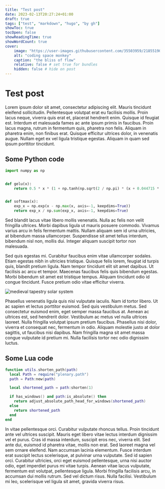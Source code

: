 ```yaml
---
title: "Test post"
date: 2023-02-13T20:27:24+01:00
draft: true
tags: ["test", "markdown", "hugo", "by gh"]
showToc: true
tocOpen: false
showReadingTime: true
showWordCount: true
cover:
    image: "https://user-images.githubusercontent.com/35503959/218551906-df791898-5f45-44cc-a63b-b75bfc286d11.png#center"
    alt: "coding space monkey"
    caption: "the bliss of flow"
    relative: false # set true for bundles
    hidden: false # hide on post
---
```


# Test post

Lorem ipsum dolor sit amet, consectetur adipiscing elit. Mauris tincidunt eleifend sollicitudin. Pellentesque volutpat erat eu facilisis mollis. Proin lacus neque, viverra quis erat et, placerat hendrerit enim. Quisque id feugiat est. Interdum et malesuada fames ac ante ipsum primis in faucibus. Proin lacus magna, rutrum in fermentum quis, pharetra non felis. Aliquam in pharetra enim, non finibus erat. Quisque efficitur ultrices dolor, in venenatis augue. Nullam eget ex vel ligula tristique egestas. Aliquam in quam sed ipsum porttitor tincidunt.

## Some Python code
```python
import numpy as np


def gelu(x):
    return 0.5 * x * (1 + np.tanh(np.sqrt(2 / np.pi) * (x + 0.044715 * x**3)))


def softmax(x):
    exp_x = np.exp(x - np.max(x, axis=-1, keepdims=True))
    return exp_x / np.sum(exp_x, axis=-1, keepdims=True)
```

Sed blandit lacus vitae libero mollis venenatis. Nulla ac felis non velit fringilla ultrices. Morbi dapibus ligula ut mauris posuere commodo. Vivamus varius arcu in felis fermentum mattis. Nullam aliquam sem id urna ultricies, at bibendum massa ullamcorper. Suspendisse sit amet tellus interdum, bibendum nisl non, mollis dui. Integer aliquam suscipit tortor non malesuada.

Sed quis egestas mi. Curabitur faucibus enim vitae ullamcorper sodales. Etiam egestas nibh in ultricies tristique. Quisque felis lorem, feugiat id turpis quis, blandit pretium ligula. Nam tempor tincidunt elit sit amet dapibus. Ut facilisis ac arcu et tempor. Maecenas faucibus felis quis bibendum egestas. Morbi bibendum sit amet est tristique tempus. Aliquam tincidunt odio id congue tincidunt. Fusce pretium odio vitae efficitur viverra.

![medieval tapestry solar system](https://user-images.githubusercontent.com/35503959/218560623-a2525119-c12c-4e68-95b1-5792de3278e4.png)

Phasellus venenatis ligula quis nisi vulputate iaculis. Nam id tortor libero. Ut ac sapien et lectus porttitor euismod. Sed quis vestibulum metus. Sed consectetur euismod enim, eget semper massa faucibus at. Aenean ac ultrices est, sed hendrerit dolor. Vestibulum ac metus vel nulla ultrices laoreet. Nulla fringilla volutpat ipsum pretium faucibus. Phasellus nisi dolor, viverra et consequat nec, fermentum in odio. Aliquam molestie justo at dolor sagittis, ut faucibus nisi dapibus. Nam fringilla magna sit amet massa congue vulputate id pretium mi. Nulla facilisis tortor nec odio dignissim luctus.

## Some Lua code
```lua
function utils.shorten_path(path)
  local Path = require("plenary.path")
  path = Path:new(path)

  local shortened_path = path:shorten(1)

  if has_windows() and path:is_absolute() then
    return adjust_absolute_path_head_for_windows(shortened_path)
  else
    return shortened_path
  end
end
```
In vitae pellentesque orci. Curabitur vulputate rhoncus tellus. Proin tincidunt ante vel ultrices suscipit. Mauris eget libero vitae lectus interdum dignissim vel et purus. Cras id massa interdum, suscipit eros nec, viverra elit. Sed ante dui, euismod id pharetra vitae, mollis non erat. Sed laoreet magna vel sem ornare eleifend. Nam accumsan lacinia elementum. Fusce interdum erat suscipit lectus scelerisque, at pulvinar urna vulputate. Sed id sapien orci. Curabitur ultricies, orci eget euismod pellentesque, urna nisi auctor odio, eget imperdiet purus mi vitae turpis. Aenean vitae lacus vulputate, fermentum est volutpat, pellentesque ligula. Morbi fringilla facilisis arcu, in accumsan dui mollis rutrum. Sed vel dictum risus. Nulla facilisi. Vestibulum mi leo, scelerisque vel ligula sit amet, gravida viverra risus. 

